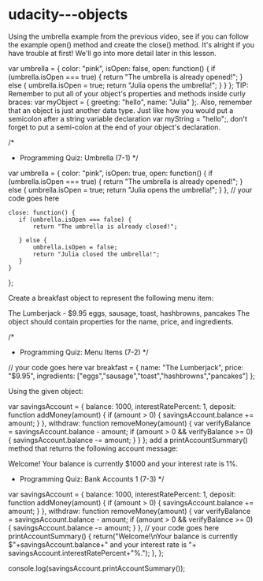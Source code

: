 # udacity---objects

Using the umbrella example from the previous video, see if you can follow the example open() method and create the close() method. It's alright if you have trouble at first! We'll go into more detail later in this lesson.

var umbrella = { 
  color: "pink",
  isOpen: false,
  open: function() { 
    if (umbrella.isOpen === true) {
      return "The umbrella is already opened!";
    } else {
      umbrella.isOpen = true;
      return "Julia opens the umbrella!";
    }
   }
};
TIP: Remember to put all of your object's properties and methods inside curly braces: var myObject = { greeting: "hello", name: "Julia" };. Also, remember that an object is just another data type. Just like how you would put a semicolon after a string variable declaration var myString = "hello";, don't forget to put a semi-colon at the end of your object's declaration.

/*
 * Programming Quiz: Umbrella (7-1)
 */

var umbrella = {
    color: "pink",
    isOpen: true,
    open: function() {
        if (umbrella.isOpen === true) {
            return "The umbrella is already opened!";
        } else {
            umbrella.isOpen = true;
            return "Julia opens the umbrella!";
        }
    },
    // your code goes here
    
    close: function() {
       if (umbrella.isOpen === false) {
           return "The umbrella is already closed!";
           
       } else {
           umbrella.isOpen = false;
           return "Julia closed the umbrella!";
       }
    }
};


Create a breakfast object to represent the following menu item:

The Lumberjack - $9.95
eggs, sausage, toast, hashbrowns, pancakes
The object should contain properties for the name, price, and ingredients.

/*
 * Programming Quiz: Menu Items (7-2)
 */

// your code goes here
var breakfast = {
    name: "The Lumberjack",
    price: "$9.95",
    ingredients: ["eggs","sausage","toast","hashbrowns","pancakes"]
};


Using the given object:

var savingsAccount = {
  balance: 1000,
  interestRatePercent: 1,
  deposit: function addMoney(amount) {
    if (amount > 0) {
      savingsAccount.balance += amount;
    }
  },
  withdraw: function removeMoney(amount) {
    var verifyBalance = savingsAccount.balance - amount;
    if (amount > 0 && verifyBalance >= 0) {
      savingsAccount.balance -= amount;
    }
  }
};
add a printAccountSummary() method that returns the following account message:

Welcome!
Your balance is currently $1000 and your interest rate is 1%.


 * Programming Quiz: Bank Accounts 1 (7-3)
 */

var savingsAccount = {
    balance: 1000,
    interestRatePercent: 1,
    deposit: function addMoney(amount) {
        if (amount > 0) {
            savingsAccount.balance += amount;
        }
    },
    withdraw: function removeMoney(amount) {
        var verifyBalance = savingsAccount.balance - amount;
        if (amount > 0 && verifyBalance >= 0) {
            savingsAccount.balance -= amount;
        }
    },
    // your code goes here
    printAccountSummary() {
   return("Welcome!\nYour balance is currently $"+savingsAccount.balance+" and your interest rate is "+ savingsAccount.interestRatePercent+"%."); 
  },
    };

console.log(savingsAccount.printAccountSummary());
